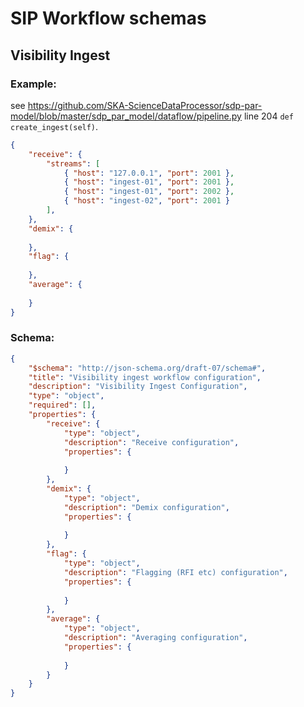 # SIP Workflow schemas

## Visibility Ingest

### Example:

see <https://github.com/SKA-ScienceDataProcessor/sdp-par-model/blob/master/sdp_par_model/dataflow/pipeline.py>
line 204 `def create_ingest(self)`.

```json
{
    "receive": {
        "streams": [
            { "host": "127.0.0.1", "port": 2001 },
            { "host": "ingest-01", "port": 2001 },
            { "host": "ingest-01", "port": 2002 },
            { "host": "ingest-02", "port": 2001 }
        ],
    },
    "demix": { 
    
    },
    "flag": { 
    
    },
    "average": { 
    
    }
}
```

### Schema:

```json
{
    "$schema": "http://json-schema.org/draft-07/schema#",
    "title": "Visibility ingest workflow configuration",
    "description": "Visibility Ingest Configuration",
    "type": "object",
    "required": [],
    "properties": {
        "receive": {
            "type": "object",
            "description": "Receive configuration",
            "properties": {
            
            }
        },
        "demix": {
            "type": "object",
            "description": "Demix configuration",
            "properties": {
            
            }
        },
        "flag": {
            "type": "object",
            "description": "Flagging (RFI etc) configuration",
            "properties": {
            
            }
        },
        "average": {
            "type": "object",
            "description": "Averaging configuration",
            "properties": {
            
            }
        }
    }
}
```
